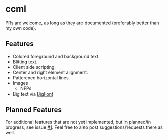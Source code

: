 # ccml

PRs are welcome, as long as they are documented (preferably better than my own code).

## Features
- Colored foreground and background text.
- Blitting text.
- Client side scripting.
- Center and right element alignment.
- Patterened horizontal lines.
- Images
  - NFPs
- Big text via [BigFont](https://pastebin.com/3LfWxRWh)

## Planned Features
For additional features that are not yet implemented, but in planned/in progress, see issue [#1](https://github.com/Selim042/ccml/issues/1).
Feel free to also post suggestions/requests there as well.